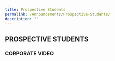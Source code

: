 ```yaml
---
title: Prospective Students
permalink: /Announcements/Prospective-Students/
description: ""
---
```

## PROSPECTIVE STUDENTS


### CORPORATE VIDEO